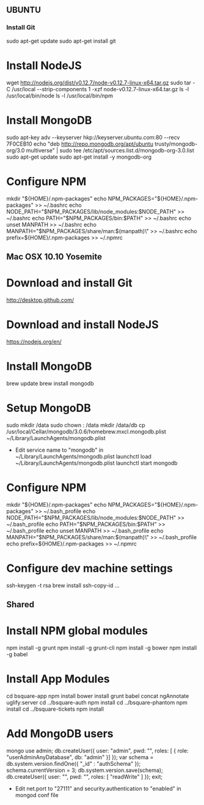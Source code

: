 UBUNTU
------

### Install Git
   sudo apt-get update
   sudo apt-get install git

# Install NodeJS
wget http://nodejs.org/dist/v0.12.7/node-v0.12.7-linux-x64.tar.gz
sudo tar -C /usr/local --strip-components 1 -xzf node-v0.12.7-linux-x64.tar.gz
ls -l /usr/local/bin/node
ls -l /usr/local/bin/npm

# Install MongoDB
sudo apt-key adv --keyserver hkp://keyserver.ubuntu.com:80 --recv 7F0CEB10
echo "deb http://repo.mongodb.org/apt/ubuntu trusty/mongodb-org/3.0 multiverse" | sudo tee /etc/apt/sources.list.d/mongodb-org-3.0.list
sudo apt-get update
sudo apt-get install -y mongodb-org

# Configure NPM
mkdir "${HOME}/.npm-packages"
echo NPM_PACKAGES="${HOME}/.npm-packages" >> ~/.bashrc
echo NODE_PATH=\"\$NPM_PACKAGES/lib/node_modules\:\$NODE_PATH\" >> ~/.bashrc
echo PATH=\"\$NPM_PACKAGES/bin\:\$PATH\" >> ~/.bashrc
echo unset MANPATH >> ~/.bashrc
echo MANPATH=\"\$NPM_PACKAGES/share/man\:$(manpath)\" >> ~/.bashrc
echo prefix=${HOME}/.npm-packages >> ~/.npmrc


Mac OSX 10.10 Yosemite
----------------------

# Download and install Git
http://desktop.github.com/

# Download and install NodeJS
https://nodejs.org/en/

# Install MongoDB
brew update
brew install mongodb

# Setup MongoDB
sudo mkdir /data
sudo chown <user>:<group> /data
mkdir /data/db
cp /usr/local/Cellar/mongodb/3.0.6/homebrew.mxcl.mongodb.plist ~/Library/LaunchAgents/mongodb.plist
* Edit service name to "mongodb" in ~/Library/LaunchAgents/mongodb.plist
launchctl load ~/Library/LaunchAgents/mongodb.plist
launchctl start mongodb

# Configure NPM
mkdir "${HOME}/.npm-packages"
echo NPM_PACKAGES="${HOME}/.npm-packages" >> ~/.bash_profile
echo NODE_PATH=\"\$NPM_PACKAGES/lib/node_modules\:\$NODE_PATH\" >> ~/.bash_profile
echo PATH=\"\$NPM_PACKAGES/bin\:\$PATH\" >> ~/.bash_profile
echo unset MANPATH >> ~/.bash_profile
echo MANPATH=\"\$NPM_PACKAGES/share/man\:$(manpath)\" >> ~/.bash_profile
echo prefix=${HOME}/.npm-packages >> ~/.npmrc

# Configure dev machine settings
ssh-keygen -t rsa
brew install ssh-copy-id
...

Shared
------

# Install NPM global modules
npm install -g grunt
npm install -g grunt-cli
npm install -g bower
npm install -g babel

# Install App Modules
cd bsquare-app
npm install
bower install
grunt babel concat ngAnnotate uglify:server
cd ../bsquare-auth
npm install
cd ../bsquare-phantom
npm install
cd ../bsquare-tickets
npm install

# Add MongoDB users
mongo
use admin;
db.createUser({ user: "admin", pwd: "<pwd>", roles: [ { role: "userAdminAnyDatabase", db: "admin" }] });
var schema = db.system.version.findOne({ "_id" : "authSchema" });
schema.currentVersion = 3;
db.system.version.save(schema);
db.createUser({ user: "<username>", pwd: "<pwd>", roles: [ "readWrite" ] });
exit;
* Edit net.port to "27111" and security.authentication to "enabled" in mongod conf file
